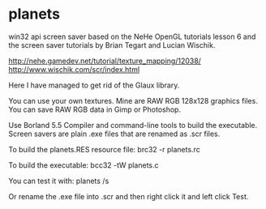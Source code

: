 # planets

win32 api screen saver based on the NeHe OpenGL tutorials lesson 6 and the screen saver tutorials by Brian Tegart and Lucian Wischik.

http://nehe.gamedev.net/tutorial/texture_mapping/12038/
http://www.wischik.com/scr/index.html

Here I have managed to get rid of the Glaux library.

You can use your own textures. Mine are RAW RGB 128x128 graphics files.
You can save RAW RGB data in Gimp or Photoshop.

Use Borland 5.5 Compiler and command-line tools to build the executable.
Screen savers are plain .exe files that are renamed as .scr files.

To build the planets.RES resource file:
brc32 -r planets.rc

To build the executable:
bcc32 -tW planets.c

You can test it with:
planets /s

Or rename the .exe file into .scr and then right click it and left click Test.

